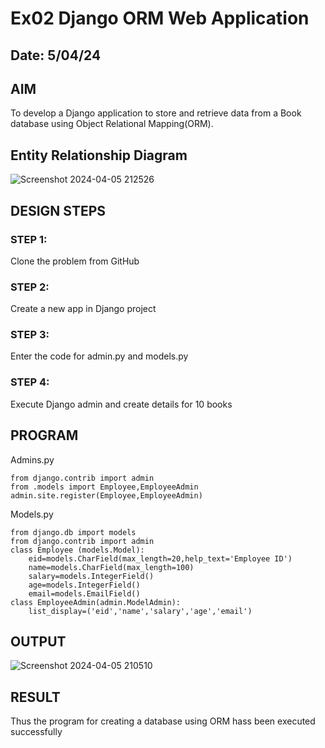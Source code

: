 # Ex02 Django ORM Web Application
## Date: 5/04/24

## AIM
To develop a Django application to store and retrieve data from a Book database using Object Relational Mapping(ORM).

## Entity Relationship Diagram

![Screenshot 2024-04-05 212526](https://github.com/mrv-1705/ORM/assets/114565075/92a5b0c3-4f76-4c6c-bd9a-3ba3f2750632)


## DESIGN STEPS

### STEP 1:
Clone the problem from GitHub

### STEP 2:
Create a new app in Django project

### STEP 3:
Enter the code for admin.py and models.py

### STEP 4:
Execute Django admin and create details for 10 books

## PROGRAM

Admins.py
```
from django.contrib import admin
from .models import Employee,EmployeeAdmin
admin.site.register(Employee,EmployeeAdmin)
```
Models.py
```
from django.db import models
from django.contrib import admin
class Employee (models.Model):
    eid=models.CharField(max_length=20,help_text='Employee ID')
    name=models.CharField(max_length=100)
    salary=models.IntegerField()
    age=models.IntegerField()
    email=models.EmailField()
class EmployeeAdmin(admin.ModelAdmin):
    list_display=('eid','name','salary','age','email')
```
## OUTPUT


![Screenshot 2024-04-05 210510](https://github.com/mrv-1705/ORM/assets/114565075/4ce6c574-0bcf-4e97-b7c9-85a965deedad)


## RESULT
Thus the program for creating a database using ORM hass been executed successfully
